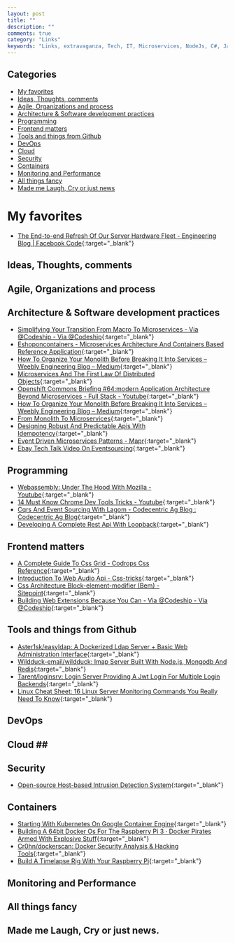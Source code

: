 ```yaml
---
layout: post
title: ""
description: ""
comments: true
category: "Links"
keywords: "Links, extravaganza, Tech, IT, Microservices, NodeJs, C#, Javascript, Solution architecture"
---
```


## Categories ##
* [My favorites](#favorites)
* [Ideas, Thoughts, comments](#ideas)
* [Agile, Organizations and process](#agile)
* [Architecture & Software development practices](#development)
* [Programming](#net)
* [Frontend matters](#web)
* [Tools and things from Github](#tools)
* [DevOps](#devops)
* [Cloud](#cloud)
* [Security](#security)
* [Containers](#containers)
* [Monitoring and Performance](#monitoring)
* [All things fancy](#buzz)
* [Made me Laugh, Cry or just news](#news)

# My favorites<a name="favorites"></a> #
* [The End-to-end Refresh Of Our Server Hardware Fleet - Engineering Blog | Facebook Code](https://code.facebook.com/posts/1241554625959357/the-end-to-end-refresh-of-our-server-hardware-fleet/){:target="_blank"}

## Ideas, Thoughts, comments <a name="ideas"></a> ##

## Agile, Organizations and process<a name="agile"></a> ##

## Architecture & Software development practices <a name="development"></a> ##
* [Simplifying Your Transition From Macro To Microservices - Via @Codeship - Via @Codeship](https://blog.codeship.com/simplifying-your-transition-from-macro-to-microservices/){:target="_blank"}
* [Eshoponcontainers - Microservices Architecture And Containers Based Reference Application](https://github.com/dotnet/eShopOnContainers){:target="_blank"}
* [How To Organize Your Monolith Before Breaking It Into Services – Weebly Engineering Blog – Medium](https://medium.com/weebly-engineering/how-to-organize-your-monolith-before-breaking-it-into-services-69cbdb9248b0#.dcy5paakw){:target="_blank"}
* [Microservices And The First Law Of Distributed Objects](http://philcalcado.com/2017/03/02/microservices_vs_1st_law_distributed_objects.html){:target="_blank"}
* [Openshift Commons Briefing #64:modern Application Architecture Beyond Microservices - Full Stack - Youtube](https://www.youtube.com/watch?v=SUP505JA9Mw){:target="_blank"}
* [How To Organize Your Monolith Before Breaking It Into Services – Weebly Engineering Blog – Medium](https://medium.com/weebly-engineering/how-to-organize-your-monolith-before-breaking-it-into-services-69cbdb9248b0#.dcy5paakw){:target="_blank"}
* [From Monolith To Microservices](https://blog.poki.com/from-monolith-to-microservices-b16bae1d6c9d#.ovgvtbc74){:target="_blank"}
* [Designing Robust And Predictable Apis With Idempotency](https://stripe.com/blog/idempotency?__s=amwwwz5judsp1dsfgko7){:target="_blank"}
* [Event Driven Microservices Patterns - Mapr](https://www.mapr.com/blog/event-driven-microservices-patterns?__s=amwwwz5judsp1dsfgko7){:target="_blank"}
* [Ebay Tech Talk Video On Eventsourcing](https://ebaytech.berlin/tech-talk-video-on-eventsourcing-8db880bfa87?__s=amwwwz5judsp1dsfgko7#.bhgirg6c8){:target="_blank"}

## Programming <a name="net"></a> ##
* [Webassembly: Under The Hood With Mozilla - Youtube](https://www.youtube.com/watch?v=o52_5qAJhNg){:target="_blank"}
* [14 Must Know Chrome Dev Tools Tricks - Youtube](https://www.youtube.com/watch?v=xkzDaKwinA8){:target="_blank"}
* [Cqrs And Event Sourcing With Lagom - Codecentric Ag Blog : Codecentric Ag Blog](https://blog.codecentric.de/en/2017/02/cqrs-event-sourcing-lagom/?__s=amwwwz5judsp1dsfgko7){:target="_blank"}
* [Developing A Complete Rest Api With Loopback](https://blog.optis.be/developing-a-complete-rest-api-with-loopback-a3190edc105a#.ehv74gh05){:target="_blank"}

## Frontend matters <a name="web"></a> ##
* [A Complete Guide To Css Grid - Codrops Css Reference](https://tympanus.net/codrops/css_reference/grid/){:target="_blank"}
* [Introduction To Web Audio Api - Css-tricks](https://css-tricks.com/introduction-web-audio-api/){:target="_blank"}
* [Css Architecture Block-element-modifier (Bem) - Sitepoint](https://www.sitepoint.com/css-architecture-block-element-modifier-bem/){:target="_blank"}
* [Building Web Extensions Because You Can - Via @Codeship - Via @Codeship](https://blog.codeship.com/building-web-extensions-because-you-can/){:target="_blank"}

## Tools and things from Github <a name="tools"></a> ##
* [Aster1sk/easyldap: A Dockerized Ldap Server + Basic Web Administration Interface](https://github.com/aster1sk/easyldap/){:target="_blank"}
* [Wildduck-email/wildduck: Imap Server Built With Node.js, Mongodb And Redis](https://github.com/wildduck-email/wildduck){:target="_blank"}
* [Tarent/loginsrv: Login Server Providing A Jwt Login For Multiple Login Backends](https://github.com/tarent/loginsrv){:target="_blank"}
* [Linux Cheat Sheet: 16 Linux Server Monitoring Commands You Really Need To Know](https://insights.hpe.com/articles/16-linux-server-monitoring-commands-you-really-need-to-know-1703.html){:target="_blank"}

## DevOps<a name="devops"></a> ##

## Cloud <a name="cloud"></a>##

## Security<a name="security"></a> ##
* [Open-source Host-based Intrusion Detection System](https://n0where.net/open-source-host-based-intrusion-detection-system/){:target="_blank"}

## Containers <a name="containers"></a> ##
* [Starting With Kubernetes On Google Container Engine](http://pminkov.github.io/blog/starting-with-kubernetes-on-google-container-engine.html){:target="_blank"}
* [Building A 64bit Docker Os For The Raspberry Pi 3 · Docker Pirates Armed With Explosive Stuff](https://blog.hypriot.com/post/building-a-64bit-docker-os-for-rpi3/){:target="_blank"}
* [Cr0hn/dockerscan: Docker Security Analysis & Hacking Tools](https://github.com/cr0hn/dockerscan){:target="_blank"}
* [Build A Timelapse Rig With Your Raspberry Pi](http://blog.alexellis.io/raspberry-pi-timelapse/){:target="_blank"}
## Monitoring and Performance <a name="monitoring"></a> ##

## All things fancy <a name="buzz"></a> ##

## Made me Laugh, Cry or just news. <a name="news"></a> ##
